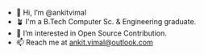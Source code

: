 - 👋 Hi, I’m @ankitvimal
- 🪴 I'm a B.Tech Computer Sc. & Engineering graduate.
- 👀 I’m interested in Open Source Contribution.
- 📫 Reach me at ankit.vimal@outlook.com

<!---
ankitvimal/ankitvimal is a ✨ special ✨ repository because its `README.md` (this file) appears on your GitHub profile.
You can click the Preview link to take a look at your changes.
--->
